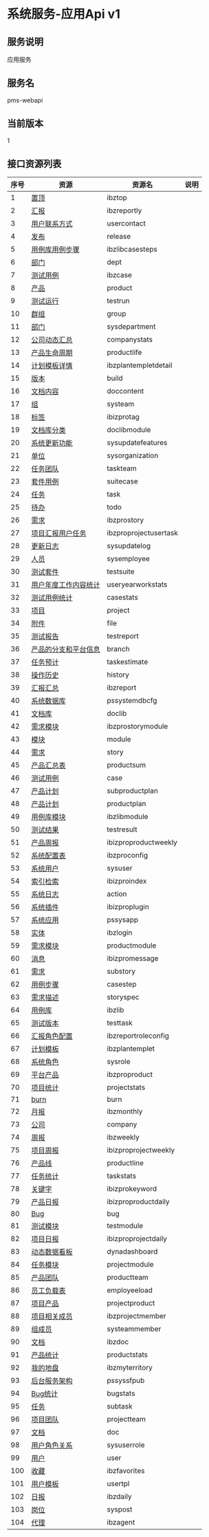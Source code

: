 
# 系统服务-应用Api v1
## 服务说明
应用服务

## 服务名
pms-webapi

## 当前版本
1

## 接口资源列表
| 序号 | 资源 | 资源名 | 说明 |
| ---- | ---- | ---- | ---- |
| 1 | [置顶](1/IbzTop) | ibztop |  |
| 2 | [汇报](1/IbzReportly) | ibzreportly |  |
| 3 | [用户联系方式](1/UserContact) | usercontact |  |
| 4 | [发布](1/Release) | release |  |
| 5 | [用例库用例步骤](1/IbzLibCaseSteps) | ibzlibcasesteps |  |
| 6 | [部门](1/Dept) | dept |  |
| 7 | [测试用例](1/IbzCase) | ibzcase |  |
| 8 | [产品](1/Product) | product |  |
| 9 | [测试运行](1/TestRun) | testrun |  |
| 10 | [群组](1/Group) | group |  |
| 11 | [部门](1/SysDepartment) | sysdepartment |  |
| 12 | [公司动态汇总](1/CompanyStats) | companystats |  |
| 13 | [产品生命周期](1/ProductLife) | productlife |  |
| 14 | [计划模板详情](1/IbzPlanTempletDetail) | ibzplantempletdetail |  |
| 15 | [版本](1/Build) | build |  |
| 16 | [文档内容](1/DocContent) | doccontent |  |
| 17 | [组](1/SysTeam) | systeam |  |
| 18 | [标签](1/IBIZProTag) | ibizprotag |  |
| 19 | [文档库分类](1/DocLibModule) | doclibmodule |  |
| 20 | [系统更新功能](1/SysUpdateFeatures) | sysupdatefeatures |  |
| 21 | [单位](1/SysOrganization) | sysorganization |  |
| 22 | [任务团队](1/TaskTeam) | taskteam |  |
| 23 | [套件用例](1/SuiteCase) | suitecase |  |
| 24 | [任务](1/Task) | task |  |
| 25 | [待办](1/Todo) | todo |  |
| 26 | [需求](1/IBZProStory) | ibzprostory |  |
| 27 | [项目汇报用户任务](1/IbzproProjectUserTask) | ibzproprojectusertask |  |
| 28 | [更新日志](1/SysUpdateLog) | sysupdatelog |  |
| 29 | [人员](1/SysEmployee) | sysemployee |  |
| 30 | [测试套件](1/TestSuite) | testsuite |  |
| 31 | [用户年度工作内容统计](1/UserYearWorkStats) | useryearworkstats |  |
| 32 | [测试用例统计](1/CaseStats) | casestats |  |
| 33 | [项目](1/Project) | project |  |
| 34 | [附件](1/File) | file |  |
| 35 | [测试报告](1/TestReport) | testreport |  |
| 36 | [产品的分支和平台信息](1/Branch) | branch |  |
| 37 | [任务预计](1/TaskEstimate) | taskestimate |  |
| 38 | [操作历史](1/History) | history |  |
| 39 | [汇报汇总](1/IbzReport) | ibzreport |  |
| 40 | [系统数据库](1/PSSystemDBCfg) | pssystemdbcfg |  |
| 41 | [文档库](1/DocLib) | doclib |  |
| 42 | [需求模块](1/IBZProStoryModule) | ibzprostorymodule |  |
| 43 | [模块](1/Module) | module |  |
| 44 | [需求](1/Story) | story |  |
| 45 | [产品汇总表](1/ProductSum) | productsum |  |
| 46 | [测试用例](1/Case) | case |  |
| 47 | [产品计划](1/SubProductPlan) | subproductplan |  |
| 48 | [产品计划](1/ProductPlan) | productplan |  |
| 49 | [用例库模块](1/IbzLibModule) | ibzlibmodule |  |
| 50 | [测试结果](1/TestResult) | testresult |  |
| 51 | [产品周报](1/IbizproProductWeekly) | ibizproproductweekly |  |
| 52 | [系统配置表](1/IbzproConfig) | ibzproconfig |  |
| 53 | [系统用户](1/SysUser) | sysuser |  |
| 54 | [索引检索](1/IbizproIndex) | ibizproindex |  |
| 55 | [系统日志](1/Action) | action |  |
| 56 | [系统插件](1/IBIZProPlugin) | ibizproplugin |  |
| 57 | [系统应用](1/PSSysApp) | pssysapp |  |
| 58 | [实体](1/IbzLogin) | ibzlogin |  |
| 59 | [需求模块](1/ProductModule) | productmodule |  |
| 60 | [消息](1/IBIZProMessage) | ibizpromessage |  |
| 61 | [需求](1/SubStory) | substory |  |
| 62 | [用例步骤](1/CaseStep) | casestep |  |
| 63 | [需求描述](1/StorySpec) | storyspec |  |
| 64 | [用例库](1/IbzLib) | ibzlib |  |
| 65 | [测试版本](1/TestTask) | testtask |  |
| 66 | [汇报角色配置](1/IbzReportRoleConfig) | ibzreportroleconfig |  |
| 67 | [计划模板](1/IbzPlanTemplet) | ibzplantemplet |  |
| 68 | [系统角色](1/SysRole) | sysrole |  |
| 69 | [平台产品](1/IBZProProduct) | ibzproproduct |  |
| 70 | [项目统计](1/ProjectStats) | projectstats |  |
| 71 | [burn](1/Burn) | burn |  |
| 72 | [月报](1/IbzMonthly) | ibzmonthly |  |
| 73 | [公司](1/Company) | company |  |
| 74 | [周报](1/IbzWeekly) | ibzweekly |  |
| 75 | [项目周报](1/IbizproProjectWeekly) | ibizproprojectweekly |  |
| 76 | [产品线](1/ProductLine) | productline |  |
| 77 | [任务统计](1/TaskStats) | taskstats |  |
| 78 | [关键字](1/IBIZProKeyword) | ibizprokeyword |  |
| 79 | [产品日报](1/IbizproProductDaily) | ibizproproductdaily |  |
| 80 | [Bug](1/Bug) | bug |  |
| 81 | [测试模块](1/TestModule) | testmodule |  |
| 82 | [项目日报](1/IbizproProjectDaily) | ibizproprojectdaily |  |
| 83 | [动态数据看板](1/DynaDashboard) | dynadashboard |  |
| 84 | [任务模块](1/ProjectModule) | projectmodule |  |
| 85 | [产品团队](1/PRODUCTTEAM) | productteam |  |
| 86 | [员工负载表](1/EmpLoyeeload) | employeeload |  |
| 87 | [项目产品](1/ProjectProduct) | projectproduct |  |
| 88 | [项目相关成员](1/IbzProjectMember) | ibzprojectmember |  |
| 89 | [组成员](1/SysTeamMember) | systeammember |  |
| 90 | [文档](1/IBzDoc) | ibzdoc |  |
| 91 | [产品统计](1/ProductStats) | productstats |  |
| 92 | [我的地盘](1/IbzMyTerritory) | ibzmyterritory |  |
| 93 | [后台服务架构](1/PSSysSFPub) | pssyssfpub |  |
| 94 | [Bug统计](1/BugStats) | bugstats |  |
| 95 | [任务](1/SubTask) | subtask |  |
| 96 | [项目团队](1/ProjectTeam) | projectteam |  |
| 97 | [文档](1/Doc) | doc |  |
| 98 | [用户角色关系](1/SysUserRole) | sysuserrole |  |
| 99 | [用户](1/User) | user |  |
| 100 | [收藏](1/IbzFavorites) | ibzfavorites |  |
| 101 | [用户模板](1/UserTpl) | usertpl |  |
| 102 | [日报](1/IbzDaily) | ibzdaily |  |
| 103 | [岗位](1/SysPost) | syspost |  |
| 104 | [代理](1/IbzAgent) | ibzagent |  |

